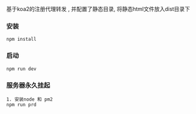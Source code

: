 基于koa2的注册代理转发 , 并配置了静态目录, 将静态html文件放入dist目录下

### 安装
``` 
npm install
```

### 启动
```
npm run dev
```

### 服务器永久挂起
```
1. 安装node 和 pm2
npm run prd
```